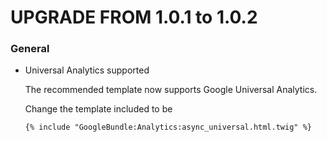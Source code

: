 UPGRADE FROM 1.0.1 to 1.0.2
===========================

### General

  * Universal Analytics supported

    The recommended template now supports Google Universal Analytics.

    Change the template included to be

    ```html
    {% include "GoogleBundle:Analytics:async_universal.html.twig" %}
    ```
